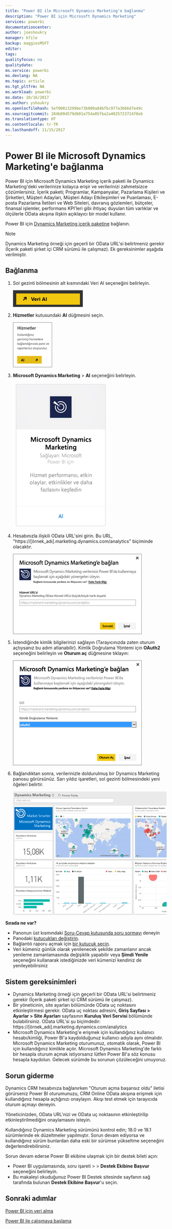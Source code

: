 ```yaml
---
title: "Power BI ile Microsoft Dynamics Marketing'e bağlanma"
description: "Power BI için Microsoft Dynamics Marketing"
services: powerbi
documentationcenter: 
author: joeshoukry
manager: kfile
backup: maggiesMSFT
editor: 
tags: 
qualityfocus: no
qualitydate: 
ms.service: powerbi
ms.devlang: NA
ms.topic: article
ms.tgt_pltfrm: NA
ms.workload: powerbi
ms.date: 10/16/2017
ms.author: yshoukry
ms.openlocfilehash: 5ef00013299be73b809a84bfbc977a3666d7e49c
ms.sourcegitcommit: 284b09d579d601e754a05fba2a4025723724f8eb
ms.translationtype: HT
ms.contentlocale: tr-TR
ms.lasthandoff: 11/15/2017
---
```

# <a name="connect-to-microsoft-dynamics-marketing-with-power-bi"></a>Power BI ile Microsoft Dynamics Marketing'e bağlanma
Power BI için Microsoft Dynamics Marketing içerik paketi ile Dynamics Marketing'deki verilerinize kolayca erişir ve verilerinizi zahmetsizce çözümlersiniz. İçerik paketi; Programlar, Kampanyalar, Pazarlama Kişileri ve Şirketleri, Müşteri Adayları, Müşteri Adayı Etkileşimleri ve Puanlaması, E-posta Pazarlama İletileri ve Web Siteleri, davranış gözlemleri, bütçeler, finansal işlemler, performans KPI'leri gibi ihtiyaç duyulan tüm varlıklar ve ölçülerle OData akışına ilişkin açıklayıcı bir model kullanır. 

Power BI için [Dynamics Marketing içerik paketine](https://app.powerbi.com/getdata/services/microsoft-dynamics-marketing) bağlanın.

>[!NOTE]
>Dynamics Marketing örneği için geçerli bir OData URL'si belirtmeniz gerekir (İçerik paketi şirket içi CRM sürümü ile çalışmaz). Ek gereksinimler aşağıda verilmiştir.

## <a name="how-to-connect"></a>Bağlanma
1. Sol gezinti bölmesinin alt kısmındaki Veri Al seçeneğini belirleyin.
   
   ![](media/service-connect-to-microsoft-dynamics-marketing/pbi_getdata.png) 
2. **Hizmetler** kutusundaki **Al** düğmesini seçin.
   
   ![](media/service-connect-to-microsoft-dynamics-marketing/pbi_getservices.png) 
3. **Microsoft Dynamics Marketing** \> **Al** seçeneğini belirleyin.
   
   ![](media/service-connect-to-microsoft-dynamics-marketing/mdmarketing.png)
4. Hesabınızla ilişkili OData URL'sini girin.  Bu URL, "https://[örnek\_adı].marketing.dynamics.com/analytics" biçiminde olacaktır.
   
   ![](media/service-connect-to-microsoft-dynamics-marketing/pbi_dynmktgserviceurl.png)
5. İstendiğinde kimlik bilgilerinizi sağlayın (Tarayıcınızda zaten oturum açtıysanız bu adım atlanabilir). Kimlik Doğrulama Yöntemi için **OAuth2** seçeneğini belirleyin ve **Oturum aç** düğmesine tıklayın:
   
   ![](media/service-connect-to-microsoft-dynamics-marketing/pbi_dynammktgoauth2.png)
6. Bağlandıktan sonra, verilerinizle doldurulmuş bir Dynamics Marketing panosu görürsünüz. Sarı yıldız işaretleri, sol gezinti bölmesindeki yeni öğeleri belirtir.
   
   ![](media/service-connect-to-microsoft-dynamics-marketing/pbi_dynammktgnewdash.png)

**Sırada ne var?**

* Panonun üst kısmındaki [Soru-Cevap kutusunda soru sormayı](service-q-and-a.md) deneyin
* Panodaki [kutucukları değiştirin](service-dashboard-edit-tile.md).
* Bağlantılı raporu açmak için [bir kutucuk seçin](service-dashboard-tiles.md).
* Veri kümeniz günlük olarak yenilenecek şekilde zamanlanır ancak yenileme zamanlamasında değişiklik yapabilir veya **Şimdi Yenile** seçeneğini kullanarak istediğinizde veri kümenizi kendiniz de yenileyebilirsiniz

## <a name="system-requirements"></a>Sistem gereksinimleri
* Dynamics Marketing örneği için geçerli bir OData URL'si belirtmeniz gerekir (İçerik paketi şirket içi CRM sürümü ile çalışmaz).  
* Bir yöneticinin, site ayarları bölümünde OData uç noktasını etkinleştirmesi gerekir. OData uç noktası adresini, **Giriş Sayfası \> Ayarlar \> Site Ayarları** sayfasının **Kuruluş Veri Servisi** bölümünde bulabilirsiniz.  OData URL'si şu biçimdedir: https://[örnek\_adı].marketing.dynamics.com/analytics  
* Microsoft Dynamics Marketing'e erişmek için kullandığınız kullanıcı hesabı/kimliği, Power BI'a kaydolduğunuz kullanıcı adıyla aynı olmalıdır. Microsoft Dynamics Marketing oturumunuz, otomatik olarak, Power BI için kullandığınız kimlikle açılır. Microsoft Dynamics Marketing'de farklı bir hesapla oturum açmak istiyorsanız lütfen Power BI'a söz konusu hesapla kaydolun. Gelecek sürümde bu sorunun çözüleceğini umuyoruz.   

## <a name="troubleshooting"></a>Sorun giderme
Dynamics CRM hesabınıza bağlanırken "Oturum açma başarısız oldu" iletisi görürseniz Power BI oturumunuzu, CRM Online OData akışına erişmek için kullandığınız hesapla açtığınızı onaylayın. Akışı test etmek için tarayıcıda oturum açmayı deneyin.

Yöneticinizden, OData URL'nizi ve OData uç noktasının etkinleştirilip etkinleştirilmediğini onaylamasını isteyin.

Kullandığınız Dynamics Marketing sürümünü kontrol edin; 18.0 ve 18.1 sürümlerinde ek düzeltmeler yapılmıştır. Sorun devam ediyorsa ve kullandığınız sürüm bunlardan daha eski bir sürümse yükseltme seçeneğini değerlendirebilirsiniz.

Sorun devam ederse Power BI ekibine ulaşmak için bir destek bileti açın:

* Power BI uygulamasında, soru işareti > \> **Destek Ekibine Başvur** seçeneğini belirleyin.
* Bu makaleyi okuduğunuz Power BI Destek sitesinde sayfanın sağ tarafında bulunan **Destek Ekibine Başvur**'u seçin.

## <a name="next-steps"></a>Sonraki adımlar
[Power BI için veri alma](service-get-data.md)

[Power BI ile çalışmaya başlama](service-get-started.md)

